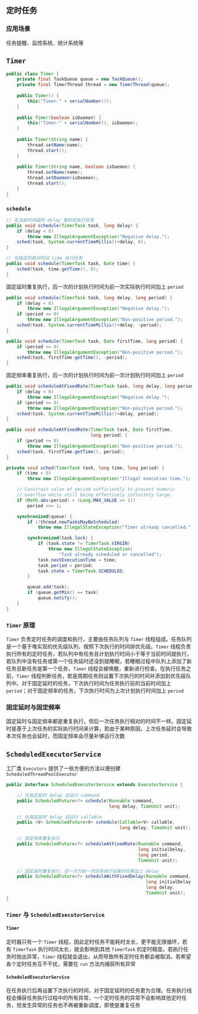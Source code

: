 ## 定时任务

### 应用场景
任务提醒、监控系统、统计系统等

## `Timer`
```java
public class Timer {
    private final TaskQueue queue = new TaskQueue();
    private final TimerThread thread = new TimerThread(queue);
    
    public Timer() {
        this("Timer-" + serialNumber());
    }
    
    public Timer(boolean isDaemon) {
        this("Timer-" + serialNumber(), isDaemon);
    }
    
    public Timer(String name) {
        thread.setName(name);
        thread.start();
    }
    
    public Timer(String name, boolean isDaemon) {
        thread.setName(name);
        thread.setDaemon(isDaemon);
        thread.start();
    }
}
```

### `schedule`
```java
// 在当前时间延时 delay 毫秒后执行任务
public void schedule(TimerTask task, long delay) {
    if (delay < 0)
        throw new IllegalArgumentException("Negative delay.");
    sched(task, System.currentTimeMillis()+delay, 0);
}

// 在指定的绝对时间 time 执行任务
public void schedule(TimerTask task, Date time) {
    sched(task, time.getTime(), 0);
}
```
固定延时重复执行，后一次的计划执行时间为前一次实际执行时间加上 `period`
```java
public void schedule(TimerTask task, long delay, long period) {
    if (delay < 0)
        throw new IllegalArgumentException("Negative delay.");
    if (period <= 0)
        throw new IllegalArgumentException("Non-positive period.");
    sched(task, System.currentTimeMillis()+delay, -period);
}

public void schedule(TimerTask task, Date firstTime, long period) {
    if (period <= 0)
        throw new IllegalArgumentException("Non-positive period.");
    sched(task, firstTime.getTime(), -period);
}
```
固定频率重复执行，后一次的计划执行时间为前一次计划执行时间加上 `period`
```java
public void scheduleAtFixedRate(TimerTask task, long delay, long period) {
    if (delay < 0)
        throw new IllegalArgumentException("Negative delay.");
    if (period <= 0)
        throw new IllegalArgumentException("Non-positive period.");
    sched(task, System.currentTimeMillis()+delay, period);
}

public void scheduleAtFixedRate(TimerTask task, Date firstTime,
                                long period) {
    if (period <= 0)
        throw new IllegalArgumentException("Non-positive period.");
    sched(task, firstTime.getTime(), period);
}
```

```java
private void sched(TimerTask task, long time, long period) {
    if (time < 0)
        throw new IllegalArgumentException("Illegal execution time.");

    // Constrain value of period sufficiently to prevent numeric
    // overflow while still being effectively infinitely large.
    if (Math.abs(period) > (Long.MAX_VALUE >> 1))
        period >>= 1;

    synchronized(queue) {
        if (!thread.newTasksMayBeScheduled)
            throw new IllegalStateException("Timer already cancelled.");

        synchronized(task.lock) {
            if (task.state != TimerTask.VIRGIN)
                throw new IllegalStateException(
                    "Task already scheduled or cancelled");
            task.nextExecutionTime = time;
            task.period = period;
            task.state = TimerTask.SCHEDULED;
        }

        queue.add(task);
        if (queue.getMin() == task)
            queue.notify();
    }
}
```

### `Timer` 原理
`Timer` 负责定时任务的调度和执行，主要由任务队列与 `Timer` 线程组成。任务队列是一个基于堆实现的优先级队列，按照下次执行的时间排优先级。`Timer` 线程负责执行所有的定时任务，若队列中有任务且计划执行时间小于等于当前时间就执行，若队列中没有任务或第一个任务延时还没到就睡眠，若睡眠过程中队列上添加了新任务且新任务是第一个任务，`Timer` 线程会被唤醒，重新进行检查。在执行任务之前，`Timer` 线程判断任务，若是周期任务则设置下次执行的时间并添加到优先级队列中。对于固定延时的任务，下次执行时间为任务执行前的当前时间加上 `period`；对于固定频率的任务，下次执行时间为上次计划执行时间加上 `period`

### 固定延时与固定频率
固定延时与固定频率都是重复执行，但后一次任务执行相对的时间不一样。固定延时是基于上次任务的实际执行时间来计算，若由于某种原因，上次任务延时会导致本次任务也会延时，而固定频率会尽量补够运行次数

## `ScheduledExecutorService`
工厂类 `Executors` 提供了一些方便的方法以便创建 `ScheduledThreadPoolExecutor`
```java
public interface ScheduledExecutorService extends ExecutorService {

    // 在指定延时 delay 后运行 command
    public ScheduledFuture<?> schedule(Runnable command,
                                       long delay, TimeUnit unit);

    // 在指定延时 delay 后运行 callable
    public <V> ScheduledFuture<V> schedule(Callable<V> callable,
                                           long delay, TimeUnit unit);

    // 固定频率重复执行
    public ScheduledFuture<?> scheduleAtFixedRate(Runnable command,
                                                  long initialDelay,
                                                  long period,
                                                  TimeUnit unit);

    // 固定延时重复执行，后一次为前一次任务执行结束时间再加上 delay
    public ScheduledFuture<?> scheduleWithFixedDelay(Runnable command,
                                                     long initialDelay,
                                                     long delay,
                                                     TimeUnit unit);
}
```

### `Timer` 与 `ScheduledExecutorService`
#### `Timer`
定时器只有一个 `Timer` 线程，因此定时任务不能耗时太长，更不能无限循环，若有 `TimerTask` 执行时间太长，就会影响到其他 `TimerTask` 的定时精度。若执行任务时抛出异常，`Timer` 线程就会退出，从而导致所有定时任务都会被取消。若希望各个定时任务互不干扰，需要在 `run` 方法内捕获所有异常

#### `ScheduledExecutorService`
在任务执行后再设置下次执行的时间，对于固定延时的任务更为合理。任务执行线程会捕获任务执行过程中的所有异常，一个定时任务的异常不会影响其他定时任务，但发生异常的任务也不再被重新调度，即使是重复任务